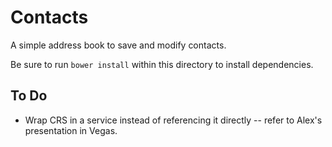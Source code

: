 # Contacts

A simple address book to save and modify contacts.

Be sure to run `bower install` within this directory to install dependencies.

## To Do
- Wrap CRS in a service instead of referencing it directly -- refer to Alex's presentation in Vegas.